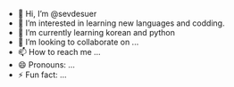 - 👋 Hi, I’m @sevdesuer
- 👀 I’m interested in learning new languages and codding.
- 🌱 I’m currently learning korean and python
- 💞️ I’m looking to collaborate on ...
- 📫 How to reach me ...
- 😄 Pronouns: ...
- ⚡ Fun fact: ...

<!---
sevdesuer/sevdesuer is a ✨ special ✨ repository because its `README.md` (this file) appears on your GitHub profile.
You can click the Preview link to take a look at your changes.
--->
